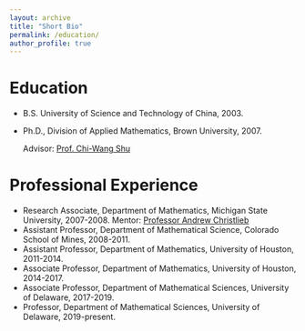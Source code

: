 ```yaml
---
layout: archive
title: "Short Bio"
permalink: /education/
author_profile: true
---
```


Education
======


- B.S. University of Science and Technology of China, 2003.
- Ph.D., Division of Applied Mathematics, Brown University, 2007. 

  Advisor: [Prof. Chi-Wang Shu](http://www.dam.brown.edu/people/shu/)


Professional Experience
======

- Research Associate, Department of Mathematics, Michigan State University, 2007-2008. 
  Mentor: [Professor Andrew Christlieb](http://www.the-christlieb-group.org/)
- Assistant Professor, Department of Mathematical Science, Colorado School of Mines, 2008-2011.
- Assistant Professor, Department of Mathematics, University of Houston, 2011-2014.
- Associate Professor, Department of Mathematics, University of Houston, 2014-2017.
- Associate Professor, Department of Mathematical Sciences, University of Delaware, 2017-2019.
- Professor, Department of Mathematical Sciences, University of Delaware, 2019-present.
